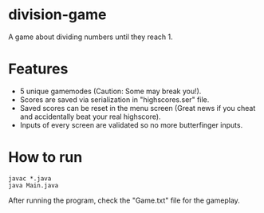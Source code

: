 # division-game
A game about dividing numbers until they reach 1.

# Features
- 5 unique gamemodes (Caution: Some may break you!).
- Scores are saved via serialization in "highscores.ser" file.
- Saved scores can be reset in the menu screen (Great news if you cheat and accidentally beat your real highscore).
- Inputs of every screen are validated so no more butterfinger inputs.

# How to run
```
javac *.java
java Main.java
```
After running the program, check the "Game.txt" file for the gameplay.




